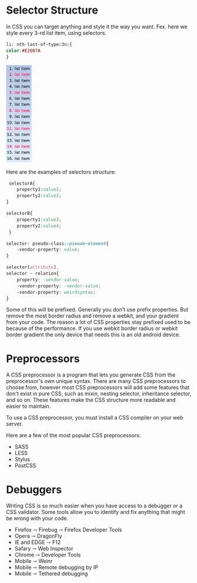 # Selector Structure

In CSS you can target anything and style it the way you  want. 
Fex. here we style every 3-rd list item, using selectors.

```css
li: nth-last-of-type(3n){
color:#E2007A
}
``` 

![my image name](./listItemsStyle.png)

Here are the examples of selectors structure:

```css
 selectorA{
    property1:value1;
    property2:value2;
}
```


```css
selectorB{
    property1:value3;
    property2:value4;
 }
 ```

```css
selector: pseudo-class::pseudo-element{
    -vendor-property: value;  
}
```

```css
selector[attribute],
selector ~ relation{
    property: -vendor-value;
    -vendor-property: -vendor-value;
    -vendor-property: weirdsyntax;
}
```

Some of this will be prefixed. Generally you don’t use prefix properties. But remove the most border radius and remove a webkit, and your gradient from your code. The reason a lot of CSS properties stay prefixed used to be because of the performance. 
If you use webkit border radius or webkit border gradient the only device that needs this is an old android device. 

# Preprocessors

A CSS preprocessor is a program that lets you generate CSS from the preprocessor's own unique syntax. There are many CSS preprocessors to choose from, however most CSS preprocessors will add some features that don't exist in pure CSS, such as mixin, nesting selector, inheritance selector, and so on. These features make the CSS structure more readable and easier to maintain.

To use a CSS preprocessor, you must install a CSS compiler on your web server.

Here are a few of the most popular CSS preprocessors:

* SASS
* LESS
* Stylus
* PostCSS 

# Debuggers 
Writing CSS is so much easier when you have access to a debugger or a CSS validator. Some tools allow you to identify and fix anything that might be wrong with your code. 

* Firefox ⇾ Firebug ⇾ Firefox Developer Tools
* Opera ⇾ DragonFly
* IE and EDGE ⇾ F12
* Safary ⇾ Web Inspector
* Chrome ⇾ Developer Tools
* Mobile ⇾ Weinr
* Mobile ⇾ Remote debugging by IP
* Mobile ⇾ Tethered debugging 

